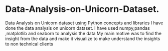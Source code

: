 # Data-Analysis-on-Unicorn-Dataset.
Data Analysis on Unicorn dataset using Python concepts and libraries 
I have done the data analysis on unicorn dataset.
I have used numpy,pandas ,matplotlib and seaborn to analysis the data
My main motive was to find the insight from the data and make it visualize to make understand the insights to non technical clients
